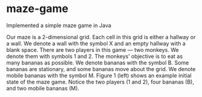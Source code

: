 # maze-game
Implemented a simple maze game in Java

Our maze is a 2-dimensional grid. Each cell in this grid is either a
hallway or a wall. We denote a wall with the symbol X and an empty hallway with a blank space. There are
two players in this game — two monkeys. We denote them with symbols 1 and 2. The monkeys’ objective
is to eat as many bananas as possible. We denote bananas with the symbol B. Some bananas are stationary,
and some bananas move about the grid. We denote mobile bananas with the symbol M. Figure 1 (left) shows
an example initial state of the maze game. Notice the two players (1 and 2), four bananas (B), and two
mobile bananas (M).
